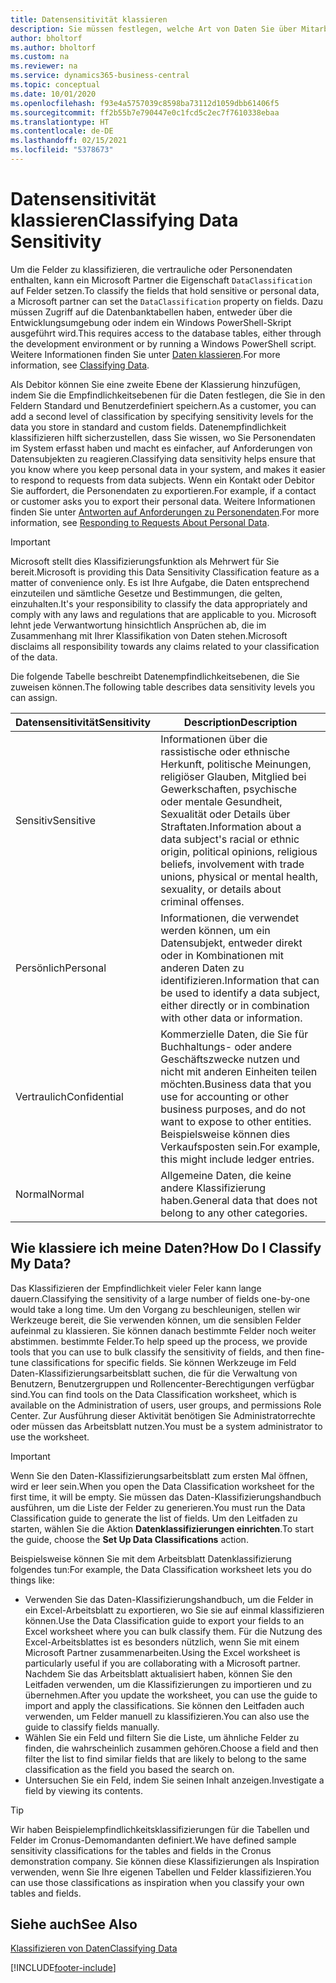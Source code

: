 ```yaml
---
title: Datensensitivität klassieren
description: Sie müssen festlegen, welche Art von Daten Sie über Mitarbeiter speichern, sodass Sie sich auf Datensubjektanforderungen reagieren können.
author: bholtorf
ms.author: bholtorf
ms.custom: na
ms.reviewer: na
ms.service: dynamics365-business-central
ms.topic: conceptual
ms.date: 10/01/2020
ms.openlocfilehash: f93e4a5757039c8598ba73112d1059dbb61406f5
ms.sourcegitcommit: ff2b55b7e790447e0c1fcd5c2ec7f7610338ebaa
ms.translationtype: HT
ms.contentlocale: de-DE
ms.lasthandoff: 02/15/2021
ms.locfileid: "5378673"
---
```

# <a name="classifying-data-sensitivity"></a><span data-ttu-id="994a9-103">Datensensitivität klassieren</span><span class="sxs-lookup"><span data-stu-id="994a9-103">Classifying Data Sensitivity</span></span>
<span data-ttu-id="994a9-104">Um die Felder zu klassifizieren, die vertrauliche oder Personendaten enthalten, kann ein Microsoft Partner die Eigenschaft ```DataClassification``` auf Felder setzen.</span><span class="sxs-lookup"><span data-stu-id="994a9-104">To classify the fields that hold sensitive or personal data, a Microsoft partner can set the ```DataClassification``` property on fields.</span></span> <span data-ttu-id="994a9-105">Dazu müssen Zugriff auf die Datenbanktabellen haben, entweder über die Entwicklungsumgebung oder indem ein Windows PowerShell-Skript ausgeführt wird.</span><span class="sxs-lookup"><span data-stu-id="994a9-105">This requires access to the database tables, either through the development environment or by running a Windows PowerShell script.</span></span> <span data-ttu-id="994a9-106">Weitere Informationen finden Sie unter [Daten klassieren](/dynamics365/business-central/dev-itpro/developer/devenv-classifying-data).</span><span class="sxs-lookup"><span data-stu-id="994a9-106">For more information, see [Classifying Data](/dynamics365/business-central/dev-itpro/developer/devenv-classifying-data).</span></span>  

<span data-ttu-id="994a9-107">Als Debitor können Sie eine zweite Ebene der Klassierung hinzufügen, indem Sie die Empfindlichkeitsebenen für die Daten festlegen, die Sie in den Feldern Standard und Benutzerdefiniert speichern.</span><span class="sxs-lookup"><span data-stu-id="994a9-107">As a customer, you can add a second level of classification by specifying sensitivity levels for the data you store in standard and custom fields.</span></span> <span data-ttu-id="994a9-108">Datenempfindlichkeit klassifizieren hilft sicherzustellen, dass Sie wissen, wo Sie Personendaten im System erfasst haben und macht es einfacher, auf Anforderungen von Datensubjekten zu reagieren.</span><span class="sxs-lookup"><span data-stu-id="994a9-108">Classifying data sensitivity helps ensure that you know where you keep personal data in your system, and makes it easier to respond to requests from data subjects.</span></span> <span data-ttu-id="994a9-109">Wenn ein Kontakt oder Debitor Sie auffordert, die Personendaten zu exportieren.</span><span class="sxs-lookup"><span data-stu-id="994a9-109">For example, if a contact or customer asks you to export their personal data.</span></span> <span data-ttu-id="994a9-110">Weitere Informationen finden Sie unter [Antworten auf Anforderungen zu Personendaten](admin-responding-to-requests-about-personal-data.md).</span><span class="sxs-lookup"><span data-stu-id="994a9-110">For more information, see [Responding to Requests About Personal Data](admin-responding-to-requests-about-personal-data.md).</span></span>

> [!Important]
> <span data-ttu-id="994a9-111">Microsoft stellt dies Klassifizierungsfunktion als Mehrwert für Sie bereit.</span><span class="sxs-lookup"><span data-stu-id="994a9-111">Microsoft is providing this Data Sensitivity Classification feature as a matter of convenience only.</span></span> <span data-ttu-id="994a9-112">Es ist Ihre Aufgabe, die Daten entsprechend einzuteilen und sämtliche Gesetze und Bestimmungen, die gelten, einzuhalten.</span><span class="sxs-lookup"><span data-stu-id="994a9-112">It's your responsibility to classify the data appropriately and comply with any laws and regulations that are applicable to you.</span></span> <span data-ttu-id="994a9-113">Microsoft lehnt jede Verwantwortung hinsichtlich Ansprüchen ab, die im Zusammenhang mit Ihrer Klassifikation von Daten stehen.</span><span class="sxs-lookup"><span data-stu-id="994a9-113">Microsoft disclaims all responsibility towards any claims related to your classification of the data.</span></span>  

<span data-ttu-id="994a9-114">Die folgende Tabelle beschreibt Datenempfindlichkeitsebenen, die Sie zuweisen können.</span><span class="sxs-lookup"><span data-stu-id="994a9-114">The following table describes data sensitivity levels you can assign.</span></span>

|<span data-ttu-id="994a9-115">Datensensitivität</span><span class="sxs-lookup"><span data-stu-id="994a9-115">Sensitivity</span></span>|<span data-ttu-id="994a9-116">Description</span><span class="sxs-lookup"><span data-stu-id="994a9-116">Description</span></span>|
|----|----|
|<span data-ttu-id="994a9-117">Sensitiv</span><span class="sxs-lookup"><span data-stu-id="994a9-117">Sensitive</span></span> | <span data-ttu-id="994a9-118">Informationen über die rassistische oder ethnische Herkunft, politische Meinungen, religiöser Glauben, Mitglied bei Gewerkschaften, psychische oder mentale Gesundheit, Sexualität oder Details über Straftaten.</span><span class="sxs-lookup"><span data-stu-id="994a9-118">Information about a data subject's racial or ethnic origin, political opinions, religious beliefs, involvement with trade unions, physical or mental health, sexuality, or details about criminal offenses.</span></span> |
|<span data-ttu-id="994a9-119">Persönlich</span><span class="sxs-lookup"><span data-stu-id="994a9-119">Personal</span></span> | <span data-ttu-id="994a9-120">Informationen, die verwendet werden können, um ein Datensubjekt, entweder direkt oder in Kombinationen mit anderen Daten zu identifizieren.</span><span class="sxs-lookup"><span data-stu-id="994a9-120">Information that can be used to identify a data subject, either directly or in combination with other data or information.</span></span>|
|<span data-ttu-id="994a9-121">Vertraulich</span><span class="sxs-lookup"><span data-stu-id="994a9-121">Confidential</span></span> | <span data-ttu-id="994a9-122">Kommerzielle Daten, die Sie für Buchhaltungs- oder andere Geschäftszwecke nutzen und nicht mit anderen Einheiten teilen möchten.</span><span class="sxs-lookup"><span data-stu-id="994a9-122">Business data that you use for accounting or other business purposes, and do not want to expose to other entities.</span></span> <span data-ttu-id="994a9-123">Beispielsweise können dies Verkaufsposten sein.</span><span class="sxs-lookup"><span data-stu-id="994a9-123">For example, this might include ledger entries.</span></span>|
|<span data-ttu-id="994a9-124">Normal</span><span class="sxs-lookup"><span data-stu-id="994a9-124">Normal</span></span> | <span data-ttu-id="994a9-125">Allgemeine Daten, die keine andere Klassifizierung haben.</span><span class="sxs-lookup"><span data-stu-id="994a9-125">General data that does not belong to any other categories.</span></span>|

## <a name="how-do-i-classify-my-data"></a><span data-ttu-id="994a9-126">Wie klassiere ich meine Daten?</span><span class="sxs-lookup"><span data-stu-id="994a9-126">How Do I Classify My Data?</span></span>
<span data-ttu-id="994a9-127">Das Klassifizieren der Empfindlichkeit vieler Feler kann lange dauern.</span><span class="sxs-lookup"><span data-stu-id="994a9-127">Classifying the sensitivity of a large number of fields one-by-one would take a long time.</span></span> <span data-ttu-id="994a9-128">Um den Vorgang zu beschleunigen, stellen wir Werkzeuge bereit, die Sie verwenden können, um die sensiblen Felder aufeinmal zu klassieren. Sie können danach bestimmte Felder noch weiter abstimmen. bestimmte Felder.</span><span class="sxs-lookup"><span data-stu-id="994a9-128">To help speed up the process, we provide tools that you can use to bulk classify the sensitivity of fields, and then fine-tune classifications for specific fields.</span></span> <span data-ttu-id="994a9-129">Sie können Werkzeuge im Feld Daten-Klassifizierungsarbeitsblatt suchen, die für die Verwaltung von Benutzern, Benutzergruppen und Rollencenter-Berechtigungen verfügbar sind.</span><span class="sxs-lookup"><span data-stu-id="994a9-129">You can find tools on the Data Classification worksheet, which is available on the Administration of users, user groups, and permissions Role Center.</span></span> <span data-ttu-id="994a9-130">Zur Ausführung dieser Aktivität benötigen Sie Administratorrechte oder müssen das Arbeitsblatt nutzen.</span><span class="sxs-lookup"><span data-stu-id="994a9-130">You must be a system administrator to use the worksheet.</span></span>

> [!Important]
> <span data-ttu-id="994a9-131">Wenn Sie den Daten-Klassifizierungsarbeitsblatt zum ersten Mal öffnen, wird er leer sein.</span><span class="sxs-lookup"><span data-stu-id="994a9-131">When you open the Data Classification worksheet for the first time, it will be empty.</span></span> <span data-ttu-id="994a9-132">Sie müssen das Daten-Klassifizierungshandbuch ausführen, um die Liste der Felder zu generieren.</span><span class="sxs-lookup"><span data-stu-id="994a9-132">You must run the Data Classification guide to generate the list of fields.</span></span> <span data-ttu-id="994a9-133">Um den Leitfaden zu starten, wählen Sie die Aktion **Datenklassifizierungen einrichten**.</span><span class="sxs-lookup"><span data-stu-id="994a9-133">To start the guide, choose the **Set Up Data Classifications** action.</span></span>

<span data-ttu-id="994a9-134">Beispielsweise können Sie mit dem Arbeitsblatt Datenklassifizierung folgendes tun:</span><span class="sxs-lookup"><span data-stu-id="994a9-134">For example, the Data Classification worksheet lets you do things like:</span></span>  

* <span data-ttu-id="994a9-135">Verwenden Sie das Daten-Klassifizierungshandbuch, um die Felder in ein Excel-Arbeitsblatt zu exportieren, wo Sie sie auf einmal klassifizieren können.</span><span class="sxs-lookup"><span data-stu-id="994a9-135">Use the Data Classification guide to export your fields to an Excel worksheet where you can bulk classify them.</span></span> <span data-ttu-id="994a9-136">Für die Nutzung des Excel-Arbeitsblattes ist es besonders nützlich, wenn Sie mit einem Microsoft Partner zusammenarbeiten.</span><span class="sxs-lookup"><span data-stu-id="994a9-136">Using the Excel worksheet is particularly useful if you are collaborating with a Microsoft partner.</span></span> <span data-ttu-id="994a9-137">Nachdem Sie das Arbeitsblatt aktualisiert haben, können Sie den Leitfaden verwenden, um die Klassifizierungen zu importieren und zu übernehmen.</span><span class="sxs-lookup"><span data-stu-id="994a9-137">After you update the worksheet, you can use the guide to import and apply the classifications.</span></span> <span data-ttu-id="994a9-138">Sie können den Leitfaden auch verwenden, um Felder manuell zu klassifizieren.</span><span class="sxs-lookup"><span data-stu-id="994a9-138">You can also use the guide to classify fields manually.</span></span>  
* <span data-ttu-id="994a9-139">Wählen Sie ein Feld und filtern Sie die Liste, um ähnliche Felder zu finden, die wahrscheinlich zusammen gehören.</span><span class="sxs-lookup"><span data-stu-id="994a9-139">Choose a field and then filter the list to find similar fields that are likely to belong to the same classification as the field you based the search on.</span></span>  
* <span data-ttu-id="994a9-140">Untersuchen Sie ein Feld, indem Sie seinen Inhalt anzeigen.</span><span class="sxs-lookup"><span data-stu-id="994a9-140">Investigate a field by viewing its contents.</span></span>  

> [!Tip]
> <span data-ttu-id="994a9-141">Wir haben Beispielempfindlichkeitsklassifizierungen für die Tabellen und Felder im Cronus-Demomandanten definiert.</span><span class="sxs-lookup"><span data-stu-id="994a9-141">We have defined sample sensitivity classifications for the tables and fields in the Cronus demonstration company.</span></span> <span data-ttu-id="994a9-142">Sie können diese Klassifizierungen als Inspiration verwenden, wenn Sie Ihre eigenen Tabellen und Felder klassifizieren.</span><span class="sxs-lookup"><span data-stu-id="994a9-142">You can use those classifications as inspiration when you classify your own tables and fields.</span></span>

## <a name="see-also"></a><span data-ttu-id="994a9-143">Siehe auch</span><span class="sxs-lookup"><span data-stu-id="994a9-143">See Also</span></span>

[<span data-ttu-id="994a9-144">Klassifizieren von Daten</span><span class="sxs-lookup"><span data-stu-id="994a9-144">Classifying Data</span></span>](/dynamics365/business-central/dev-itpro/developer/devenv-classifying-data)  


[!INCLUDE[footer-include](includes/footer-banner.md)]